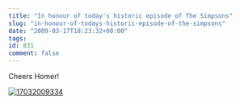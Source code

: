 ```yaml
---
title: "In honour of today's historic episode of The Simpsons"
slug: "in-honour-of-todays-historic-episode-of-the-simpsons"
date: "2009-03-17T18:23:32+00:00"
tags:
id: 831
comment: false
---
```


Cheers Homer!

[![17032009334](http://photos3.pix.ie/CF/E2/CFE2CD16922348EAB039D3F4806F4162-500.jpg)](http://pix.ie/conor/873252 "17032009334 by conor")
